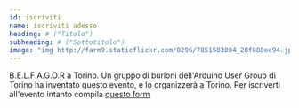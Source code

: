 ```yaml
---
id: iscriviti
name: iscriviti adesso
heading: # ("Titolo")
subheading: # ("Sottotitolo")
image: "img http://farm9.staticflickr.com/8296/7851583004_28f888ee94.jpg"
---
```



B.E.L.F.A.G.O.R a Torino. Un gruppo di burloni dell'Arduino User Group di Torino ha inventato questo evento, e lo organizzerà a Torino. Per iscriverti all'evento intanto compila [questo form](https://goo.gl/forms/6cmPH97uvs7p78Ek2) 